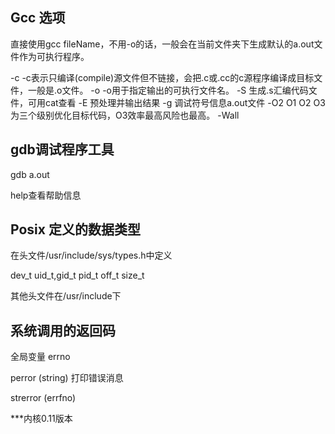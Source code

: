 ## Gcc 选项

直接使用gcc fileName，不用-o的话，一般会在当前文件夹下生成默认的a.out文件作为可执行程序。

-c  -c表示只编译(compile)源文件但不链接，会把.c或.cc的c源程序编译成目标文件，一般是.o文件。
-o  -o用于指定输出的可执行文件名。
-S  生成.s汇编代码文件，可用cat查看
-E  预处理并输出结果
-g  调试符号信息a.out文件
-O2 O1 O2 O3 为三个级别优化目标代码，O3效率最高风险也最高。
-Wall 

## gdb调试程序工具

gdb a.out 

help查看帮助信息

## Posix 定义的数据类型

在头文件/usr/include/sys/types.h中定义

dev_t 
uid_t,gid_t
pid_t
off_t
size_t

其他头文件在/usr/include下

## 系统调用的返回码

全局变量 errno

perror (string) 打印错误消息

strerror (errfno)

***内核0.11版本